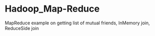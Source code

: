 # Hadoop_Map-Reduce
MapReduce example on getting list of mutual friends, InMemory join, ReduceSide join
